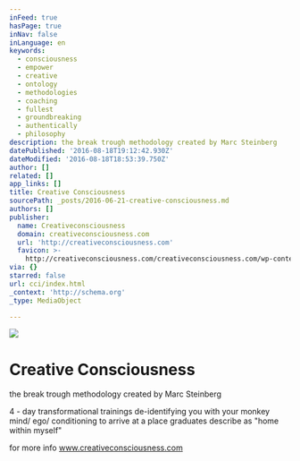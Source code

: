 ```yaml
---
inFeed: true
hasPage: true
inNav: false
inLanguage: en
keywords:
  - consciousness
  - empower
  - creative
  - ontology
  - methodologies
  - coaching
  - fullest
  - groundbreaking
  - authentically
  - philosophy
description: the break trough methodology created by Marc Steinberg
datePublished: '2016-08-18T19:12:42.930Z'
dateModified: '2016-08-18T18:53:39.750Z'
author: []
related: []
app_links: []
title: Creative Consciousness
sourcePath: _posts/2016-06-21-creative-consciousness.md
authors: []
publisher:
  name: Creativeconsciousness
  domain: creativeconsciousness.com
  url: 'http://creativeconsciousness.com'
  favicon: >-
    http://creativeconsciousness.com/creativeconsciousness.com/wp-content/uploads/2015/09/favicon_cc.ico
via: {}
starred: false
url: cci/index.html
_context: 'http://schema.org'
_type: MediaObject

---
```

![](https://the-grid-user-content.s3-us-west-2.amazonaws.com/ba587591-4ad6-459f-9680-09aa8f13797d.png)

# Creative Consciousness

the break trough methodology created by Marc Steinberg

4 - day transformational trainings de-identifying you with your monkey mind/ ego/ conditioning to arrive at a place graduates describe as "home within myself" 

for more info [www.creativeconsciousness.com ][0]

[0]: www.creativeconsciousness.com